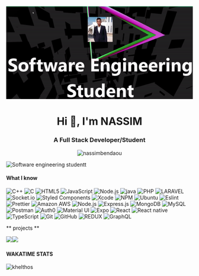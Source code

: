 <h3 align="center"><img src=https://github.com/nassimbendaou/nassimbendaou/blob/master/ezgif-7-751bc976cd68.gif/></h3>
<h1 align="center">Hi 👋, I'm NASSIM</h1>

<h3 align="center">A Full Stack Developer/Student</h3>
<p align="center"> <img src="https://komarev.com/ghpvc/?username=nassimbendaou" alt="nassimbendaou" /> </p>


![Software engineering studentt](https://img.shields.io/badge/-webtipstricks-000000?style=for-the-badge&logo=react&logoColor=white)

#### What I know

![C++](https://img.shields.io/badge/-C++-000000?style=flat&logo=C%2B%2B&logoColor=00599C)
![C](https://img.shields.io/badge/-C%20language-000000?style=flat&logo=C&logoColor=FDFDFD)
![HTML5](https://img.shields.io/badge/-HTML5-000000?style=flat&logo=HTML5)
![JavaScript](https://img.shields.io/badge/-JavaScript-000000?style=flat&logo=javascript)
![Node.js](https://img.shields.io/badge/-Node.js-000000?style=flat&logo=node.js&logoColor=339933)
![java](https://img.shields.io/badge/-JAVA-000000?style=flat&logo=JAVA&logoColor=FDFDFD)
![PHP](https://img.shields.io/badge/-PHP-000000?style=flat&logo=PHP)
![LARAVEL](https://img.shields.io/badge/-LARAVEL-000000?style=flat&logo=LARAVEL&logoColor=ff9f43)
![Socket.io](https://img.shields.io/badge/-Socket.io-000?&logo=Socket.io)
![Styled Components](https://img.shields.io/badge/-Styled%20Components-000?&logo=styled-components)
![Xcode](https://img.shields.io/badge/-Xcode-000?&logo=Xcode)
![NPM](https://img.shields.io/badge/-NPM-000?&logo=NPM)
![Ubuntu](https://img.shields.io/badge/-Ubuntu-000?&logo=Ubuntu)
![Eslint](https://img.shields.io/badge/-Eslint-000?&logo=Eslint)
![Prettier](https://img.shields.io/badge/-Prettier-000?&logo=Prettier)
![Amazon AWS](https://img.shields.io/badge/-Amazon%20AWS-000?&logo=amazon-aws)
![Node.js](https://img.shields.io/badge/-Node.js-000?&logo=node.js)
![Express.js](https://img.shields.io/badge/-Express.js-000)
![MongoDB](https://img.shields.io/badge/-MongoDB-000?&logo=mongodb)
![MySQL](https://img.shields.io/badge/-MySQL-000?&logo=mysql&logoColor=FFFFFF)
![Postman](https://img.shields.io/badge/-Postman-000?&logo=Postman)
![Auth0](https://img.shields.io/badge/-Auth0-000?&logo=Auth0)
![Material UI](https://img.shields.io/badge/-Material%20UI-000?&logo=Material-UI)
![Expo](https://img.shields.io/badge/-Expo-000?&logo=Expo)
![React](https://img.shields.io/badge/-React-000?&logo=React)
![React native](https://img.shields.io/badge/-React%20native-000?&logo=React)
![TypeScript](https://img.shields.io/badge/-TypeScript-000000?style=flat&logo=typescript&logoColor=007ACC)
![Git](https://img.shields.io/badge/-Git-000000?style=flat&logo=git&logoColor=F05032)
![GitHub](https://img.shields.io/badge/-GitHub-000000?style=flat&logo=github&logoColor=FFFFFF)
![REDUX](https://img.shields.io/badge/-REDUX-000000?style=flat&logo=REDUX&logoColor=8000FF)
![GraphQL](https://img.shields.io/badge/-GraphQL-000000?style=flat&logo=graphql&logoColor=e84393)

** projects **



<img align="" height='130px' src="https://github-readme-stats.vercel.app/api?username=nassimbendaou&hide_title=true&show_icons=true&include_all_commits=true&line_height=21&theme=dracula" /><img align="" height='130px' src="https://github-readme-stats.vercel.app/api/top-langs/?username=nassimbendaou&hide_title=true&layout=compact&theme=dracula" />

<h4>WAKATIME STATS</h4>
<img src="https://github-readme-stats.vercel.app/api/wakatime?username=khelthos&layuout=compact&theme=synthwave&v=2" alt="khelthos" /></p>


